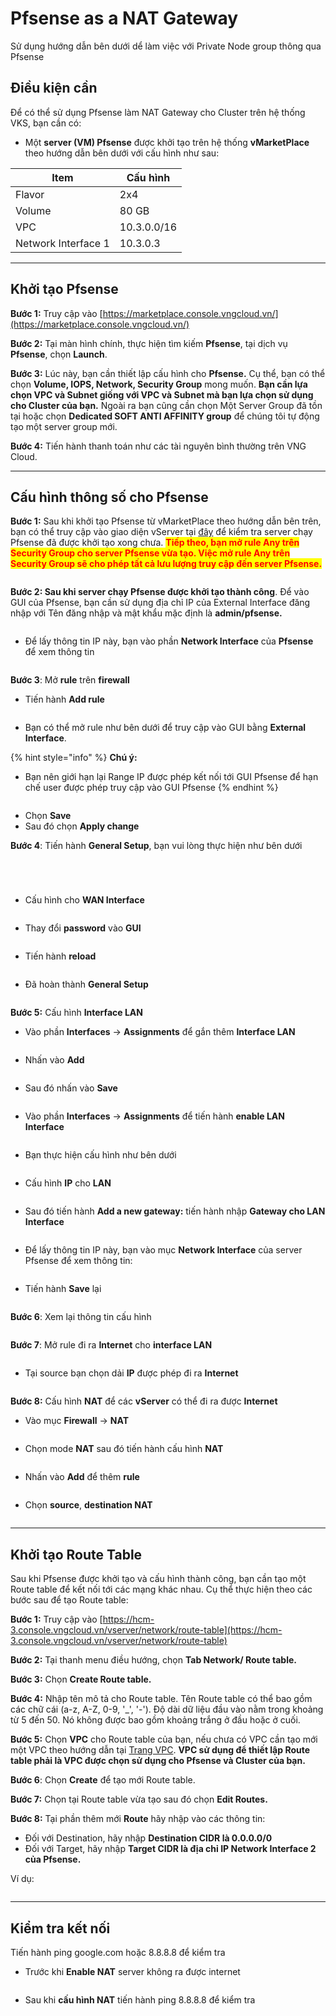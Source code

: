 # Pfsense as a NAT Gateway

Sử dụng hướng dẫn bên dưới dể làm việc với Private Node group thông qua Pfsense

## Điều kiện cần

Để có thể sử dụng Pfsense làm NAT Gateway cho Cluster trên hệ thống VKS, bạn cần có:

* Một **server (VM) Pfsense** được khởi tạo trên hệ thống **vMarketPlace** theo hướng dẫn bên dưới với cấu hình như sau:

| Item                 | Cấu hình     |
| -------------------- | ------------ |
| Flavor               | 2x4          |
| Volume               | 80 GB        |
| VPC                  | 10.3.0.0/16  |
| Network Interface 1  | 10.3.0.3     |

***

## Khởi tạo Pfsense

**Bước 1:** Truy cập vào [https://marketplace.console.vngcloud.vn/](https://marketplace.console.vngcloud.vn/)

**Bước 2:** Tại màn hình chính, thực hiện tìm kiếm **Pfsense**, tại dịch vụ **Pfsense**, chọn **Launch**.

**Bước 3:** Lúc này, bạn cần thiết lập cấu hình cho **Pfsense.** Cụ thể, bạn có thể chọn **Volume, IOPS, Network, Security Group** mong muốn. **Bạn cần lựa chọn VPC và Subnet giống với VPC và Subnet mà bạn lựa chọn sử dụng cho Cluster của bạn.** Ngoài ra bạn cũng cần chọn Một Server Group đã tồn tại hoặc chọn **Dedicated SOFT ANTI AFFINITY group** để chúng tôi tự động tạo một server group mới.

**Bước 4:** Tiến hành thanh toán như các tài nguyên bình thường trên VNG Cloud.&#x20;

***

## Cấu hình thông số cho Pfsense <a href="#toc165621058" id="toc165621058"></a>

**Bước 1:** Sau khi khởi tạo Pfsense từ vMarketPlace theo hướng dẫn bên trên, bạn có thể truy cập vào giao diện vServer tại [đây](https://hcm-3.console.vngcloud.vn/vserver/v-server/cloud-server) để kiểm tra server chạy Pfsense đã được khởi tạo xong chưa. <mark style="color:red;">**Tiếp theo, bạn mở rule Any trên Security Group cho server Pfsense vừa tạo. Việc mở rule Any trên Security Group sẽ cho phép tất cả lưu lượng truy cập đến server Pfsense.**</mark>

<figure><img src="../../../../.gitbook/assets/image (501).png" alt=""><figcaption></figcaption></figure>

**Bước 2: Sau khi server chạy Pfsense được khởi tạo thành công**. Để vào GUI của Pfsense, bạn cần sử dụng địa chỉ IP của External Interface đăng nhập với Tên đăng nhập và mật khẩu mặc định là **admin/pfsense.**&#x20;

<figure><img src="../../../../.gitbook/assets/p1.png" alt=""><figcaption></figcaption></figure>

* Để lấy thông tin IP này, bạn vào phần **Network Interface** của **Pfsense** để xem thông tin

<figure><img src="../../../../.gitbook/assets/image (30).png" alt=""><figcaption></figcaption></figure>

**Bước 3**: Mở **rule** trên **firewall**

* Tiến hành **Add rule**

<figure><img src="../../../../.gitbook/assets/image (9) (1) (1) (1) (1) (1) (1) (1) (1) (1) (1).png" alt=""><figcaption></figcaption></figure>

* Bạn có thể mở rule như bên dưới để truy cập vào GUI bằng **External Interface**.

{% hint style="info" %}
**Chú ý:**

* Bạn nên giới hạn lại Range IP được phép kết nối tới GUI Pfsense để hạn chế user được phép truy cập vào GUI Pfsense
{% endhint %}

<figure><img src="../../../../.gitbook/assets/image (10) (1) (1) (1) (1) (1) (1) (1) (1) (1) (1) (1).png" alt=""><figcaption></figcaption></figure>

* Chọn **Save**
* Sau đó chọn **Apply change**

**Bước 4**: Tiến hành **General Setup**, bạn vui lòng thực hiện như bên dưới

<figure><img src="../../../../.gitbook/assets/image (1) (1) (1) (1) (1) (1) (1) (1) (1) (1) (1) (1) (1) (1) (1) (1) (1) (1) (1) (1) (1) (1) (1) (1) (1) (1) (1) (1) (1) (1) (1) (1) (1) (1) (1).png" alt=""><figcaption></figcaption></figure>

<figure><img src="../../../../.gitbook/assets/image (2) (1) (1) (1) (1) (1) (1) (1) (1) (1) (1) (1) (1) (1) (1) (1) (1) (1) (1) (1) (1) (1) (1) (1).png" alt=""><figcaption></figcaption></figure>

<figure><img src="../../../../.gitbook/assets/image (3) (1) (1) (1) (1) (1) (1) (1) (1) (1) (1) (1) (1) (1) (1) (1) (1) (1) (1) (1).png" alt=""><figcaption></figcaption></figure>

<figure><img src="../../../../.gitbook/assets/image (4) (1) (1) (1) (1) (1) (1) (1) (1) (1) (1) (1) (1) (1) (1) (1) (1) (1) (1) (1).png" alt=""><figcaption></figcaption></figure>

* Cấu hình cho **WAN Interface**

<figure><img src="../../../../.gitbook/assets/image (5) (1) (1) (1) (1) (1) (1) (1) (1) (1) (1) (1) (1) (1) (1) (1) (1).png" alt=""><figcaption></figcaption></figure>

* Thay đổi **password** vào **GUI**

<figure><img src="../../../../.gitbook/assets/image (6) (1) (1) (1) (1) (1) (1) (1) (1) (1) (1) (1) (1).png" alt=""><figcaption></figcaption></figure>

* Tiến hành **reload**

<figure><img src="../../../../.gitbook/assets/image (7) (1) (1) (1) (1) (1) (1) (1) (1) (1) (1) (1).png" alt=""><figcaption></figcaption></figure>

* Đã hoàn thành **General Setup**

<figure><img src="../../../../.gitbook/assets/image (8) (1) (1) (1) (1) (1) (1) (1) (1) (1) (1) (1).png" alt=""><figcaption></figcaption></figure>

**Bước 5:** Cấu hình **Interface LAN**

* Vào phần **Interfaces** -> **Assignments** để gắn thêm **Interface LAN**

<figure><img src="../../../../.gitbook/assets/image (12) (1) (1) (1) (1) (1) (1) (1) (1) (1) (1).png" alt=""><figcaption></figcaption></figure>

* Nhấn vào **Add**

<figure><img src="../../../../.gitbook/assets/image (13) (1) (1) (1) (1) (1) (1) (1).png" alt=""><figcaption></figcaption></figure>

* Sau đó nhấn vào **Save**

<figure><img src="../../../../.gitbook/assets/image (14) (1) (1) (1) (1).png" alt=""><figcaption></figcaption></figure>

* Vào phần **Interfaces** -> **Assignments** để tiến hành **enable LAN Interface**

<figure><img src="../../../../.gitbook/assets/image (15) (1) (1) (1).png" alt=""><figcaption></figcaption></figure>

* Bạn thực hiện cấu hình như bên dưới

<figure><img src="../../../../.gitbook/assets/image (16) (1) (1) (1).png" alt=""><figcaption></figcaption></figure>

* Cấu hình **IP** cho **LAN**

<figure><img src="../../../../.gitbook/assets/image (6) (1) (1) (1) (1) (1) (1) (1) (1) (1) (1) (1).png" alt=""><figcaption></figcaption></figure>

* Sau đó tiến hành **Add a new gateway:** tiến hành nhập **Gateway cho LAN Interface**

<figure><img src="../../../../.gitbook/assets/image (1) (1) (1) (1) (1) (1) (1) (1) (1) (1) (1) (1) (1) (1) (1) (1) (1) (1) (1) (1) (1) (1) (1) (1) (1) (1) (1) (1) (1) (1) (1) (1) (1) (1).png" alt=""><figcaption></figcaption></figure>

* Để lấy thông tin IP này, bạn vào mục **Network Interface** của server Pfsense để xem thông tin:

<figure><img src="../../../../.gitbook/assets/image (2) (1) (1) (1) (1) (1) (1) (1) (1) (1) (1) (1) (1) (1) (1) (1) (1) (1) (1) (1) (1) (1) (1).png" alt=""><figcaption></figcaption></figure>

* Tiến hành **Save** lại

<figure><img src="../../../../.gitbook/assets/image (3) (1) (1) (1) (1) (1) (1) (1) (1) (1) (1) (1) (1) (1) (1) (1) (1) (1) (1).png" alt=""><figcaption></figcaption></figure>

**Bước 6**: Xem lại thông tin cấu hình

<figure><img src="../../../../.gitbook/assets/image (20) (1).png" alt=""><figcaption></figcaption></figure>

**Bước 7**: Mở rule đi ra **Internet** cho **interface LAN**

<figure><img src="../../../../.gitbook/assets/image (21) (1).png" alt=""><figcaption></figcaption></figure>

* Tại source bạn chọn dải **IP** được phép đi ra **Internet**

<figure><img src="../../../../.gitbook/assets/image (22) (1).png" alt=""><figcaption></figcaption></figure>

**Bước 8:** Cấu hình **NAT** để các **vServer** có thể đi ra được **Internet**

* Vào mục **Firewall** -> **NAT**

<figure><img src="../../../../.gitbook/assets/image (23) (1).png" alt=""><figcaption></figcaption></figure>

* Chọn mode **NAT** sau đó tiến hành cấu hình **NAT**

<figure><img src="../../../../.gitbook/assets/image (24).png" alt=""><figcaption></figcaption></figure>

* Nhấn vào **Add** để thêm **rule**

<figure><img src="../../../../.gitbook/assets/image (25).png" alt=""><figcaption></figcaption></figure>

* Chọn **source**, **destination NAT**

<figure><img src="../../../../.gitbook/assets/image (26).png" alt=""><figcaption></figcaption></figure>

***

## Khởi tạo Route Table <a href="#khoitaomotpublicclustervoiprivatenodegroup-khoitaoroutetable" id="khoitaomotpublicclustervoiprivatenodegroup-khoitaoroutetable"></a>

Sau khi Pfsense được khởi tạo và cấu hình thành công, bạn cần tạo một Route table để kết nối tới các mạng khác nhau. Cụ thể thực hiện theo các bước sau để tạo Route table:

**Bước 1:** Truy cập vào [https://hcm-3.console.vngcloud.vn/vserver/network/route-table](https://hcm-3.console.vngcloud.vn/vserver/network/route-table)

**Bước 2:** Tại thanh menu điều hướng, chọn **Tab Network/ Route table.**

**Bước 3:** Chọn **Create Route table.**&#x20;

**Bước 4:** Nhập tên mô tả cho Route table. Tên Route table có thể bao gồm các chữ cái (a-z, A-Z, 0-9, '\_', '-'). Độ dài dữ liệu đầu vào nằm trong khoảng từ 5 đến 50. Nó không được bao gồm khoảng trắng ở đầu hoặc ở cuối.

**Bước 5:** Chọn **VPC** cho Route table của bạn, nếu chưa có VPC cần tạo mới một VPC theo hướng dẫn tại [Trang VPC](https://docs.vngcloud.vn/pages/viewpage.action?pageId=49648039). **VPC sử dụng để thiết lập Route table phải là VPC được chọn sử dụng cho Pfsense và Cluster của bạn.**

**Bước 6**: Chọn **Create** để tạo mới Route table.

**Bước 7:** Chọn <img src="https://docs-admin.vngcloud.vn/download/thumbnails/73762068/image2024-4-16_15-40-3.png?version=1&#x26;modificationDate=1713256805000&#x26;api=v2" alt="" data-size="line">tại Route table vừa tạo sau đó chọn **Edit Routes.**

**Bước 8:** Tại phần thêm mới **Route** hãy nhập vào các thông tin:&#x20;

* Đối với Destination, hãy nhập **Destination CIDR là 0.0.0.0/0**
* Đối với Target, hãy nhập **Target CIDR là địa chỉ IP Network Interface 2 của Pfsense.**

Ví dụ:

<figure><img src="../../../../.gitbook/assets/6.png" alt=""><figcaption></figcaption></figure>

***

## **Kiểm tra kết nối**

Tiến hành ping google.com hoặc 8.8.8.8 để kiểm tra

* Trước khi **Enable NAT** server không ra được internet

<figure><img src="../../../../.gitbook/assets/image (28).png" alt=""><figcaption></figcaption></figure>

* Sau khi **cấu hình NAT** tiến hành ping 8.8.8.8 để kiểm tra

<figure><img src="../../../../.gitbook/assets/image (29).png" alt=""><figcaption></figcaption></figure>
